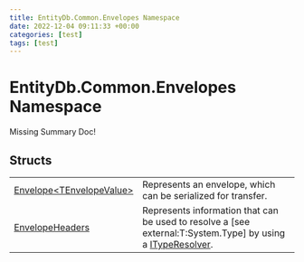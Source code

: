 ```yaml
---
title: EntityDb.Common.Envelopes Namespace
date: 2022-12-04 09:11:33 +00:00
categories: [test]
tags: [test]
---
```


# EntityDb.Common.Envelopes Namespace
Missing Summary Doc!
## Structs
<table><tr><td><a href='dotnet-entitydb-common-envelopes-envelope`1'>Envelope&lt;TEnvelopeValue&gt;</a></td><td>
Represents an envelope, which can be serialized for transfer.
</td></tr><tr><td><a href='dotnet-entitydb-common-envelopes-envelopeheaders'>EnvelopeHeaders</a></td><td>
Represents information that can be used to resolve a [see external:T:System.Type] by using a <a href='dotnet-entitydb-common-typeresolvers-ityperesolver'>ITypeResolver</a>.
</td></tr></table>

